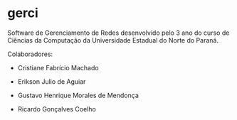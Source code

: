 # gerci

Software de Gerenciamento de Redes desenvolvido pelo 3 ano do curso de Ciências da Computação da Universidade Estadual do Norte do Paraná.

Colaboradores:

- Cristiane Fabrício Machado

- Erikson Julio de Aguiar

- Gustavo Henrique Morales de Mendonça

- Ricardo Gonçalves Coelho
